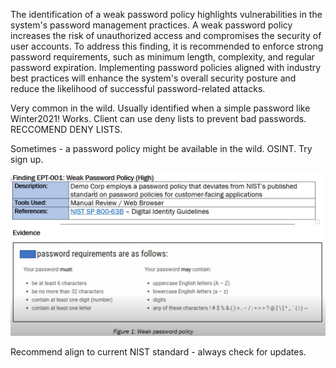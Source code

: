 The identification of a weak password policy highlights vulnerabilities in the system's password management practices. A weak password policy increases the risk of unauthorized access and compromises the security of user accounts. To address this finding, it is recommended to enforce strong password requirements, such as minimum length, complexity, and regular password expiration. Implementing password policies aligned with industry best practices will enhance the system's overall security posture and reduce the likelihood of successful password-related attacks.

Very common in the wild. Usually identified when a simple password like Winter2021! Works.
Client can use deny lists to prevent bad passwords.
RECCOMEND DENY LISTS.

Sometimes - a password policy might be available in the wild. OSINT. Try sign up.

![alt text](https://github.com/CyberSec-Monkey/Zero2H4x0r/blob/main/05.%20External%20Pentest%20Playbook/00.%20External%20Pentest%20Images/Pasted%20image%2020230626210251.png)

Recommend align to current NIST standard - always check for updates.
